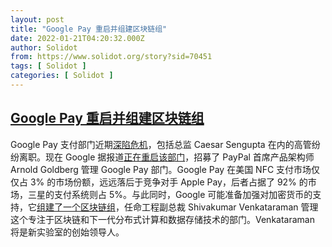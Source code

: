 ```yaml
---
layout: post
title: "Google Pay 重启并组建区块链组"
date: 2022-01-21T04:20:32.000Z
author: Solidot
from: https://www.solidot.org/story?sid=70451
tags: [ Solidot ]
categories: [ Solidot ]
---
```

<!--1642738832000-->
[Google Pay 重启并组建区块链组](https://www.solidot.org/story?sid=70451)
------

<div>
Google Pay 支付部门近期<a href="https://www.solidot.org/story?sid=68659" target="_blank">深陷危机</a>，包括总监 Caesar Sengupta 在内的高管纷纷离职。现在 Google 据报道<a href="https://arstechnica.com/gadgets/2022/01/google-pay-hopes-to-recover-from-brutal-2021-with-new-leadership/" target="_blank">正在重启该部门</a>，招募了 PayPal 首席产品架构师 Arnold Goldberg 管理 Google Pay 部门。Google Pay 在美国 NFC 支付市场仅仅占 3% 的市场份额，远远落后于竞争对手 Apple Pay，后者占据了 92% 的市场，三星的支付系统则占 5%。与此同时，Google 可能准备加强对加密货币的支持，它<a href="https://www.bloomberg.com/news/articles/2022-01-19/google-forms-blockchain-group-under-newly-appointed-executive">组建了一个区块链组</a>，任命工程副总裁 Shivakumar Venkataraman 管理这个专注于区块链和下一代分布式计算和数据存储技术的部门。Venkataraman 将是新实验室的创始领导人。
</div>
